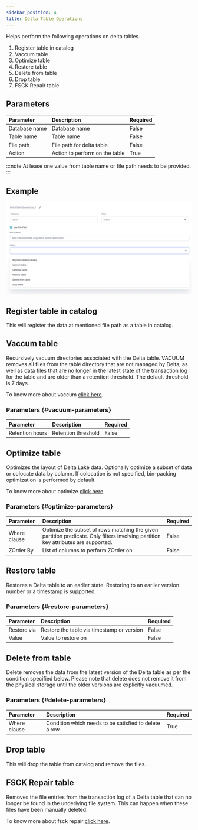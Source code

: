 ```yaml
---
sidebar_position: 4
title: Delta Table Operations
---
```


Helps perform the following operations on delta tables.

1. Register table in catalog
2. Vaccum table
3. Optimize table
4. Restore table
5. Delete from table
6. Drop table
7. FSCK Repair table

## Parameters

| Parameter     | Description                    | Required |
| :------------ | :----------------------------- | :------- |
| Database name | Database name                  | False    |
| Table name    | Table name                     | False    |
| File path     | File path for delta table      | False    |
| Action        | Action to perform on the table | True     |

:::note
At lease one value from table name or file path needs to be provided.
:::

## Example

![Example usage of Delta Table Operations Gem](./img/delta_operations_eg1.png)

## Register table in catalog

This will register the data at mentioned file path as a table in catalog.

## Vaccum table

Recursively vacuum directories associated with the Delta table. VACUUM removes all files from the
table directory that are not managed by Delta, as well as data files that are no longer in the
latest state of the transaction log for the table and are older than a retention threshold. The
default threshold is 7 days.

To know more about vaccum [click here](https://docs.databricks.com/spark/latest/spark-sql/language-manual/delta-vacuum.html).

### Parameters {#vacuum-parameters}

| Parameter       | Description         | Required |
| :-------------- | :------------------ | :------- |
| Retention hours | Retention threshold | False    |

## Optimize table

Optimizes the layout of Delta Lake data. Optionally optimize a subset of data or colocate
data by column. If colocation is not specified, bin-packing optimization is performed by default.

To know more about optimize [click here](https://docs.databricks.com/spark/latest/spark-sql/language-manual/delta-optimize.html).

### Parameters {#optimize-parameters}

| Parameter    | Description                                                                                                                        | Required |
| :----------- | :--------------------------------------------------------------------------------------------------------------------------------- | :------- |
| Where clause | Optimize the subset of rows matching the given partition predicate. Only filters involving partition key attributes are supported. | False    |
| ZOrder By    | List of columns to perform ZOrder on                                                                                               | False    |

## Restore table

Restores a Delta table to an earlier state. Restoring to an earlier version number or a
timestamp is supported.

### Parameters {#restore-parameters}

| Parameter   | Description                                | Required |
| :---------- | :----------------------------------------- | :------- |
| Restore via | Restore the table via timestamp or version | False    |
| Value       | Value to restore on                        | False    |

## Delete from table

Delete removes the data from the latest version of the Delta table as per the condition
specified below. Please note that delete does not remove it from the physical storage
until the older versions are explicitly vacuumed.

### Parameters {#delete-parameters}

| Parameter    | Description                                           | Required |
| :----------- | :---------------------------------------------------- | :------- |
| Where clause | Condition which needs to be satisfied to delete a row | True     |

## Drop table

This will drop the table from catalog and remove the files.

## FSCK Repair table

Removes the file entries from the transaction log of a Delta table that can no longer be found in
the underlying file system. This can happen when these files have been manually deleted.

To know more about fsck repair [click here](https://docs.databricks.com/spark/latest/spark-sql/language-manual/delta-fsck.html).
